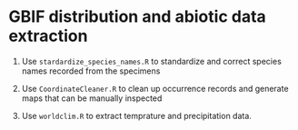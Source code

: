 # GBIF distribution and abiotic data extraction

1. Use `stardardize_species_names.R` to standardize and correct species names recorded from the specimens

2. Use `CoordinateCleaner.R` to clean up occurrence records and generate maps that can be manually inspected

3. Use `worldclim.R` to extract temprature and precipitation data.
